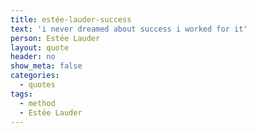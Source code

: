 ```yaml
---
title: estée-lauder-success
text: 'i never dreamed about success i worked for it'
person: Estée Lauder
layout: quote
header: no
show_meta: false
categories:
  - quotes
tags:
  - method
  - Estée Lauder
---
```

